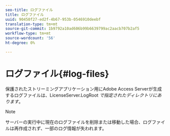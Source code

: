 ```yaml
---
seo-title: ログファイル
title: ログファイル
uuid: 90450f27-ed2f-4b67-953b-0546910deebf
translation-type: tm+mt
source-git-commit: 1b9792a10ad606b99b6639799ac2aacb707b2af5
workflow-type: tm+mt
source-wordcount: '56'
ht-degree: 0%

---
```



# ログファイル{#log-files}

保護されたストリーミングアプリケーション用にAdobe Access Serverが生成するログファイルは、LicenseServer.LogRoot *で指定されたディレクトリにあります*。

>[!NOTE]
>
>サーバーの実行中に現在のログファイルを削除または移動した場合、ログファイルは再作成されず、一部のログ情報が失われます。

